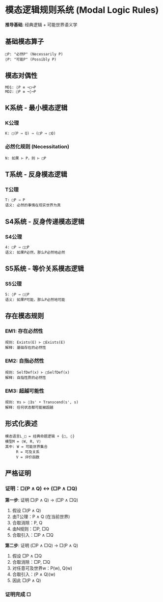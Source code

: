 # 模态逻辑规则系统 (Modal Logic Rules)

**推导基础**: 经典逻辑 + 可能世界语义学

## 基础模态算子

```
□P: "必然P" (Necessarily P)
◊P: "可能P" (Possibly P)  
```

## 模态对偶性

```
MD1: ◊P ≡ ¬□¬P
MD2: □P ≡ ¬◊¬P
```

## K系统 - 最小模态逻辑

### K公理
```
K: □(P → Q) → (□P → □Q)
```

### 必然化规则 (Necessitation)
```
N: 如果 ⊢ P，则 ⊢ □P
```

## T系统 - 反身模态逻辑

### T公理
```
T: □P → P
语义: 必然的事情在现实世界为真
```

## S4系统 - 反身传递模态逻辑

### S4公理
```
4: □P → □□P
语义: 如果P必然，那么P必然地必然
```

## S5系统 - 等价关系模态逻辑

### S5公理
```
5: ◊P → □◊P
语义: 如果P可能，那么P必然地可能
```

## 存在模态规则

### EM1: 存在必然性
```
规则: Exists(E) ⊢ □Exists(E)
解释: 基础存在的必然性
```

### EM2: 自指必然性
```
规则: SelfDef(x) ⊢ □SelfDef(x) 
解释: 自指性质的必然性
```

### EM3: 超越可能性
```
规则: ∀s ⊢ ◊∃s' • Transcend(s', s)
解释: 任何状态都可能被超越
```

## 形式化表述

```
模态语言L_□ = 经典命题逻辑 + {□, ◊}
模型M = ⟨W, R, V⟩
其中: W = 可能世界集合
     R = 可及关系  
     V = 评价函数
```

## 严格证明

### 证明：□(P ∧ Q) ↔ (□P ∧ □Q)

**第一步**: 证明 □(P ∧ Q) → (□P ∧ □Q)
1. 假设 □(P ∧ Q)
2. 由T公理：P ∧ Q (在当前世界)
3. 合取消除：P, Q
4. 由N规则：□P, □Q
5. 合取引入：□P ∧ □Q

**第二步**: 证明 (□P ∧ □Q) → □(P ∧ Q)
1. 假设 □P ∧ □Q
2. 合取消除：□P, □Q
3. 对任意可及世界w：P(w), Q(w)
4. 合取引入：(P ∧ Q)(w)
5. 因此 □(P ∧ Q)

### 证明完成 □